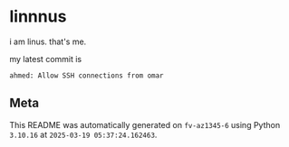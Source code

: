 # linnnus

i am linus. that's me.

my latest commit is

```
ahmed: Allow SSH connections from omar
```

## Meta

This README was automatically generated on `fv-az1345-6` using Python
`3.10.16` at `2025-03-19 05:37:24.162463`.
